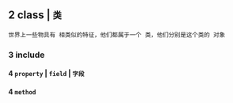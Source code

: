 ## 2 class | `类` 
`世界上一些物具有 相类似的特征，他们都属于一个 类，他们分别是这个类的 对象` 

### 3  include
#### 4   `property` | `field` | `字段` 

#### 4   `method` 
